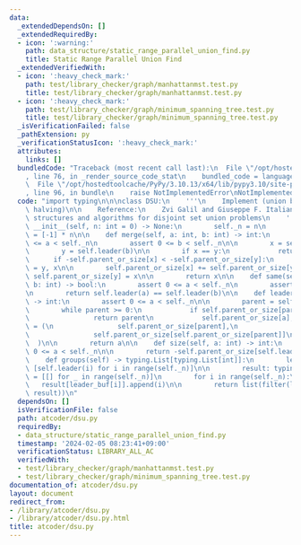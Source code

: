 ```yaml
---
data:
  _extendedDependsOn: []
  _extendedRequiredBy:
  - icon: ':warning:'
    path: data_structure/static_range_parallel_union_find.py
    title: Static Range Parallel Union Find
  _extendedVerifiedWith:
  - icon: ':heavy_check_mark:'
    path: test/library_checker/graph/manhattanmst.test.py
    title: test/library_checker/graph/manhattanmst.test.py
  - icon: ':heavy_check_mark:'
    path: test/library_checker/graph/minimum_spanning_tree.test.py
    title: test/library_checker/graph/minimum_spanning_tree.test.py
  _isVerificationFailed: false
  _pathExtension: py
  _verificationStatusIcon: ':heavy_check_mark:'
  attributes:
    links: []
  bundledCode: "Traceback (most recent call last):\n  File \"/opt/hostedtoolcache/PyPy/3.10.13/x64/lib/pypy3.10/site-packages/onlinejudge_verify/documentation/build.py\"\
    , line 76, in _render_source_code_stat\n    bundled_code = language.bundle(\n\
    \  File \"/opt/hostedtoolcache/PyPy/3.10.13/x64/lib/pypy3.10/site-packages/onlinejudge_verify/languages/python.py\"\
    , line 96, in bundle\n    raise NotImplementedError\nNotImplementedError\n"
  code: "import typing\n\n\nclass DSU:\n    '''\n    Implement (union by size) + (path\
    \ halving)\n\n    Reference:\n    Zvi Galil and Giuseppe F. Italiano,\n    Data\
    \ structures and algorithms for disjoint set union problems\n    '''\n\n    def\
    \ __init__(self, n: int = 0) -> None:\n        self._n = n\n        self.parent_or_size\
    \ = [-1] * n\n\n    def merge(self, a: int, b: int) -> int:\n        assert 0\
    \ <= a < self._n\n        assert 0 <= b < self._n\n\n        x = self.leader(a)\n\
    \        y = self.leader(b)\n\n        if x == y:\n            return x\n\n  \
    \      if -self.parent_or_size[x] < -self.parent_or_size[y]:\n            x, y\
    \ = y, x\n\n        self.parent_or_size[x] += self.parent_or_size[y]\n       \
    \ self.parent_or_size[y] = x\n\n        return x\n\n    def same(self, a: int,\
    \ b: int) -> bool:\n        assert 0 <= a < self._n\n        assert 0 <= b < self._n\n\
    \n        return self.leader(a) == self.leader(b)\n\n    def leader(self, a: int)\
    \ -> int:\n        assert 0 <= a < self._n\n\n        parent = self.parent_or_size[a]\n\
    \        while parent >= 0:\n            if self.parent_or_size[parent] < 0:\n\
    \                return parent\n            self.parent_or_size[a], a, parent\
    \ = (\n                self.parent_or_size[parent],\n                self.parent_or_size[parent],\n\
    \                self.parent_or_size[self.parent_or_size[parent]]\n          \
    \  )\n\n        return a\n\n    def size(self, a: int) -> int:\n        assert\
    \ 0 <= a < self._n\n\n        return -self.parent_or_size[self.leader(a)]\n\n\
    \    def groups(self) -> typing.List[typing.List[int]]:\n        leader_buf =\
    \ [self.leader(i) for i in range(self._n)]\n\n        result: typing.List[typing.List[int]]\
    \ = [[] for _ in range(self._n)]\n        for i in range(self._n):\n         \
    \   result[leader_buf[i]].append(i)\n\n        return list(filter(lambda r: r,\
    \ result))\n"
  dependsOn: []
  isVerificationFile: false
  path: atcoder/dsu.py
  requiredBy:
  - data_structure/static_range_parallel_union_find.py
  timestamp: '2024-02-05 08:23:41+09:00'
  verificationStatus: LIBRARY_ALL_AC
  verifiedWith:
  - test/library_checker/graph/manhattanmst.test.py
  - test/library_checker/graph/minimum_spanning_tree.test.py
documentation_of: atcoder/dsu.py
layout: document
redirect_from:
- /library/atcoder/dsu.py
- /library/atcoder/dsu.py.html
title: atcoder/dsu.py
---
```

